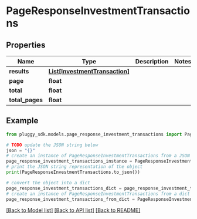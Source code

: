 # PageResponseInvestmentTransactions



## Properties

Name | Type | Description | Notes
------------ | ------------- | ------------- | -------------
**results** | [**List[InvestmentTransaction]**](InvestmentTransaction.md) |  | 
**page** | **float** |  | 
**total** | **float** |  | 
**total_pages** | **float** |  | 

## Example

```python
from pluggy_sdk.models.page_response_investment_transactions import PageResponseInvestmentTransactions

# TODO update the JSON string below
json = "{}"
# create an instance of PageResponseInvestmentTransactions from a JSON string
page_response_investment_transactions_instance = PageResponseInvestmentTransactions.from_json(json)
# print the JSON string representation of the object
print(PageResponseInvestmentTransactions.to_json())

# convert the object into a dict
page_response_investment_transactions_dict = page_response_investment_transactions_instance.to_dict()
# create an instance of PageResponseInvestmentTransactions from a dict
page_response_investment_transactions_from_dict = PageResponseInvestmentTransactions.from_dict(page_response_investment_transactions_dict)
```
[[Back to Model list]](../README.md#documentation-for-models) [[Back to API list]](../README.md#documentation-for-api-endpoints) [[Back to README]](../README.md)


